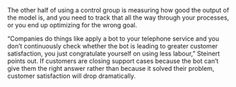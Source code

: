 The other half of using a control group is measuring how good the output of the model is, and you need to track that all the way through your processes, or you end up optimizing for the wrong goal.

“Companies do things like apply a bot to your telephone service and you don’t continuously check whether the bot is leading to greater customer satisfaction, you just congratulate yourself on using less labour,” Steinert points out. If customers are closing support cases because the bot can’t give them the right answer rather than because it solved their problem, customer satisfaction will drop dramatically.